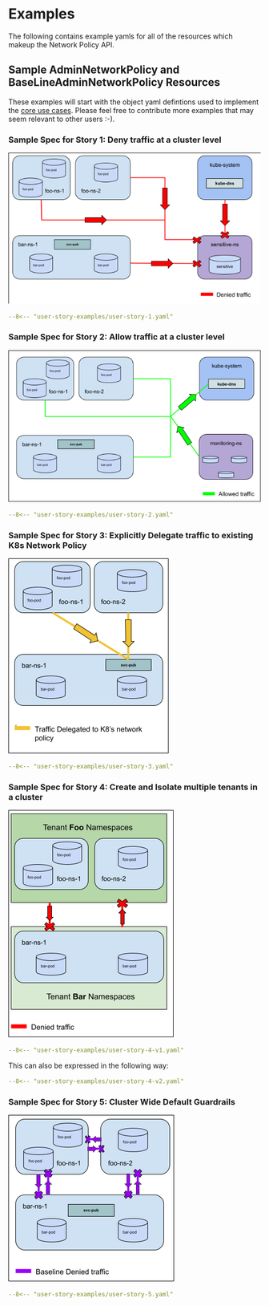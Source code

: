 # Examples

The following contains example yamls for all of the resources which makeup the
Network Policy API.

## Sample AdminNetworkPolicy and BaseLineAdminNetworkPolicy Resources

These examples will start with the object yaml defintions used to implement the
[core use cases](../user-stories.md). Please feel
free to contribute more examples that may seem relevant to other users :-).

### Sample Spec for Story 1: Deny traffic at a cluster level

![Alt text](../images/explicit_deny.png?raw=true "Explicit Deny")

```yaml
--8<-- "user-story-examples/user-story-1.yaml"
```

### Sample Spec for Story 2: Allow traffic at a cluster level

![Alt text](../images/explicit_allow.png?raw=true "Explicit Allow")

```yaml
--8<-- "user-story-examples/user-story-2.yaml"
```

### Sample Spec for Story 3: Explicitly Delegate traffic to existing K8s Network Policy

![Alt text](../images/delegation.png?raw=true "Delegate")

```yaml
--8<-- "user-story-examples/user-story-3.yaml"
```

### Sample Spec for Story 4: Create and Isolate multiple tenants in a cluster

![Alt text](../images/tenants.png?raw=true "Tenants")

```yaml
--8<-- "user-story-examples/user-story-4-v1.yaml"
```

This can also be expressed in the following way:

```yaml
--8<-- "user-story-examples/user-story-4-v2.yaml"
```

### Sample Spec for Story 5: Cluster Wide Default Guardrails

![Alt text](../images/baseline.png?raw=true "Default Rules")

```yaml
--8<-- "user-story-examples/user-story-5.yaml"
```
